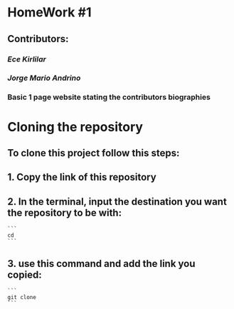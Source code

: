 # HomeWork #1
## Contributors:

### *Ece Kirlilar*
### *Jorge Mario Andrino*

### Basic 1 page website stating the contributors biographies 

# Cloning the repository

## To clone this project follow this steps:

## 1. Copy the link of this repository

## 2. In the terminal, input the destination you want the repository to be with:
    ```
    cd 
    ```

## 3. use this command and add the link you copied:
    ```
    git clone
    ```
